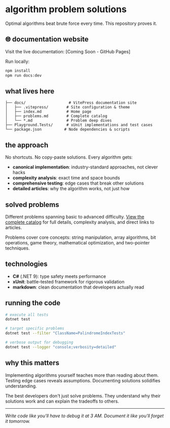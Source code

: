 # algorithm problem solutions

Optimal algorithms beat brute force every time. This repository proves it.

## 🌐 documentation website

Visit the live documentation: [Coming Soon - GitHub Pages]

Run locally:
```bash
npm install
npm run docs:dev
```

## what lives here

```
├── docs/                   # VitePress documentation site
│   ├── .vitepress/        # Site configuration & theme
│   ├── index.md           # Home page
│   ├── problems.md        # Complete catalog
│   └── *.md               # Problem deep dives
├── Playground.Tests/      # xUnit implementations and test cases
└── package.json          # Node dependencies & scripts
```

## the approach

No shortcuts. No copy-paste solutions. Every algorithm gets:

- **canonical implementation**: industry-standard approaches, not clever hacks
- **complexity analysis**: exact time and space bounds
- **comprehensive testing**: edge cases that break other solutions
- **detailed articles**: why the algorithm works, not just how

## solved problems

Different problems spanning basic to advanced difficulty. [View the complete catalog](docs/problems.md) for full details, complexity analysis, and direct links to articles.

Problems cover core concepts: string manipulation, array algorithms, bit operations, game theory, mathematical optimization, and two-pointer techniques.

## technologies

- **C#** (.NET 9): type safety meets performance
- **xUnit**: battle-tested framework for rigorous validation
- **markdown**: clean documentation that developers actually read

## running the code

```bash
# execute all tests
dotnet test

# target specific problems
dotnet test --filter "ClassName=PalindromeIndexTests"

# verbose output for debugging
dotnet test --logger "console;verbosity=detailed"
```

## why this matters

Implementing algorithms yourself teaches more than reading about them. Testing edge cases reveals assumptions. Documenting solutions solidifies understanding.

The best developers don't just solve problems. They understand why their solutions work and can explain the tradeoffs to others.

---

_Write code like you'll have to debug it at 3 AM. Document it like you'll forget it tomorrow._
